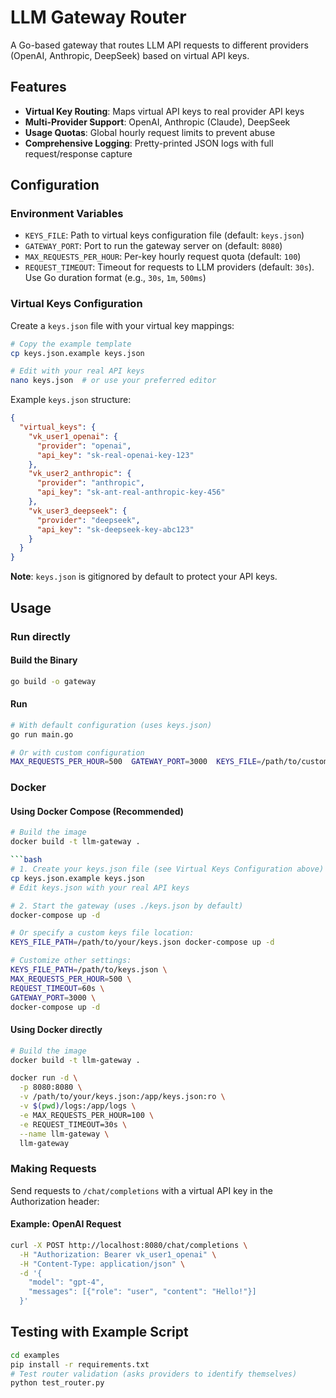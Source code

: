 # LLM Gateway Router

A Go-based gateway that routes LLM API requests to different providers (OpenAI, Anthropic, DeepSeek) based on virtual API keys.

## Features

- **Virtual Key Routing**: Maps virtual API keys to real provider API keys
- **Multi-Provider Support**: OpenAI, Anthropic (Claude), DeepSeek
- **Usage Quotas**: Global hourly request limits to prevent abuse
- **Comprehensive Logging**: Pretty-printed JSON logs with full request/response capture

## Configuration

### Environment Variables

- `KEYS_FILE`: Path to virtual keys configuration file (default: `keys.json`)
- `GATEWAY_PORT`: Port to run the gateway server on (default: `8080`)
- `MAX_REQUESTS_PER_HOUR`: Per-key hourly request quota (default: `100`)
- `REQUEST_TIMEOUT`: Timeout for requests to LLM providers (default: `30s`). Use Go duration format (e.g., `30s`, `1m`, `500ms`)

### Virtual Keys Configuration

Create a `keys.json` file with your virtual key mappings:

```bash
# Copy the example template
cp keys.json.example keys.json

# Edit with your real API keys
nano keys.json  # or use your preferred editor
```

Example `keys.json` structure:

```json
{
  "virtual_keys": {
    "vk_user1_openai": {
      "provider": "openai",
      "api_key": "sk-real-openai-key-123"
    },
    "vk_user2_anthropic": {
      "provider": "anthropic",
      "api_key": "sk-ant-real-anthropic-key-456"
    },
    "vk_user3_deepseek": {
      "provider": "deepseek",
      "api_key": "sk-deepseek-key-abc123"
    }
  }
}
```

**Note**: `keys.json` is gitignored by default to protect your API keys.

## Usage

### Run directly

#### Build the Binary

```bash
go build -o gateway
```

#### Run

```bash
# With default configuration (uses keys.json)
go run main.go

# Or with custom configuration
MAX_REQUESTS_PER_HOUR=500  GATEWAY_PORT=3000  KEYS_FILE=/path/to/custom-keys.json go run main.go
```




### Docker

#### Using Docker Compose (Recommended)
```bash
# Build the image
docker build -t llm-gateway .

```bash
# 1. Create your keys.json file (see Virtual Keys Configuration above)
cp keys.json.example keys.json
# Edit keys.json with your real API keys

# 2. Start the gateway (uses ./keys.json by default)
docker-compose up -d

# Or specify a custom keys file location:
KEYS_FILE_PATH=/path/to/your/keys.json docker-compose up -d

# Customize other settings:
KEYS_FILE_PATH=/path/to/keys.json \
MAX_REQUESTS_PER_HOUR=500 \
REQUEST_TIMEOUT=60s \
GATEWAY_PORT=3000 \
docker-compose up -d

```

#### Using Docker directly

```bash
# Build the image
docker build -t llm-gateway .

docker run -d \
  -p 8080:8080 \
  -v /path/to/your/keys.json:/app/keys.json:ro \
  -v $(pwd)/logs:/app/logs \
  -e MAX_REQUESTS_PER_HOUR=100 \
  -e REQUEST_TIMEOUT=30s \
  --name llm-gateway \
  llm-gateway

```


### Making Requests

Send requests to `/chat/completions` with a virtual API key in the Authorization header:

#### Example: OpenAI Request
```bash
curl -X POST http://localhost:8080/chat/completions \
  -H "Authorization: Bearer vk_user1_openai" \
  -H "Content-Type: application/json" \
  -d '{
    "model": "gpt-4",
    "messages": [{"role": "user", "content": "Hello!"}]
  }'
```
## Testing with Example Script

```bash
cd examples
pip install -r requirements.txt
# Test router validation (asks providers to identify themselves)
python test_router.py
```